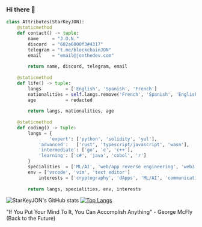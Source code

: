 ### Hi there 👋

```python
class Attributes(StarKeyJON):
	@staticmethod
	def contact() -> tuple:
	    name     = "J.O.N."
	    discord  = "602a6000f3#4317"
	    telegram = "t.me/blockchainJON"
	    email    = "email@jonthedev.com"
	    
	    return name, discord, telegram, email
	
	@staticmethod
	def life() -> tuple:
		langs         = ['English', 'Spanish', 'French']
		nationalities = self.langs.remove('French', 'Spanish', 'English').append('USofA')
		age           = redacted
		
		return langs, nationalities, age
	
	@staticmethod
	def coding() -> tuple:
		langs = {
      			'expert': ['python', 'solidity', 'yul'],
			'advanced':   ['rust', 'typescript/javascript', 'wasm'],
			'intermediate': ['go', 'c', 'c++'],
			'learning': ['c#', 'java', 'cobol', 'r']
		}
		specialities  = ['ML/AI', 'web/app reverse engineering', 'web3', 'software design', 'fullstack']
		env = ['vscode', 'vim', 'text editor']
	        interests = ['cryptography', 'dApps', 'ML/AI', 'communications']
		
		return langs, specialities, env, interests

```
![StarKeyJON's GitHub stats](https://github-readme-stats.vercel.app/api?username=StarKeyJON&show_icons=true&theme=radical)
[![Top Langs](https://github-readme-stats.vercel.app/api/top-langs/?username=StarKeyJON&langs_count=8&layout=pie&theme=radical)](https://github.com/StarKeyJON/github-readme-stats)

"If You Put Your Mind To It, You Can Accomplish Anything" - George McFly (Back to the Future)
